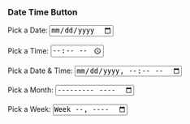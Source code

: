 <!DOCTYPE html>
<html lang="en">
<head>
    <meta charset="UTF-8">
    <meta name="viewport" content="width=device-width, initial-scale=1.0">
    <title>time date</title>
</head>
<body>
    <h3>Date Time Button</h3>
    <label for="date">Pick a Date:</label>
    <input type="date" id="date"> <br> <br>
    <label for="time">Pick a Time:</label>
    <input type="time" id="time"> <br> <br>
    <label for="datetime">Pick a Date & Time:</label>
    <input type="datetime-local" id="datetime"> <br> <br>
    <label for="month">Pick a Month:</label>
    <input type="month" id="month"> <br> <br>
    <label for="week">Pick a Week:</label>
    <input type="week" id="week"> <br> <br>
</body>
</html>

